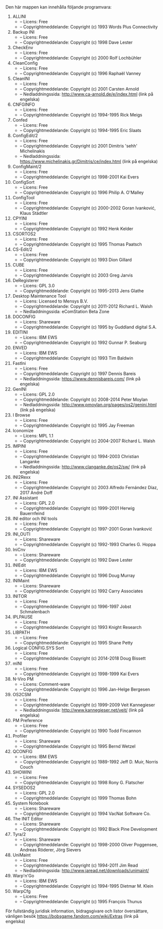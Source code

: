 ﻿Den här mappen kan innehålla följande programvara:

1. ALLINI
   - – Licens: Free
   - – Copyrightmeddelande: Copyright (c) 1993 Words Plus Connectivity
2. Backup INI
   - – Licens: Free
   - – Copyrightmeddelande: Copyright (c) 1998 Dave Lester
3. CheckEnv
   - – Licens: Free
   - – Copyrightmeddelande: Copyright (c) 2000 Rolf Lochbühler
4. CleanConfig
   - – Licens: Free
   - – Copyrightmeddelande: Copyright (c) 1996 Raphaël Vanney
5. CleanINI
   - – Licens: Free
   - – Copyrightmeddelande: Copyright (c) 2001 Carsten Arnold
   - – Nedladdningssida: http://www.ca-arnold.de/e/index.html (link på engelska)
6. CNFGINFO
   - – Licens: Free
   - – Copyrightmeddelande: Copyright (c) 1994-1995 Rick Meigs
7. Confed
   - – Licens: Free
   - – Copyrightmeddelande: Copyright (c) 1994-1995 Eric Slaats
8. ConfigEdit/2
   - – Licens: Free
   - – Copyrightmeddelande: Copyright (c) 2001 Dimitris 'sehh' Michelinakis
   - – Nedladdningssida: https://www.michelinakis.gr/Dimitris/ce/index.html (link på engelska)
9. ConfigMaint/2
   - – Licens: Free
   - – Copyrightmeddelande: Copyright (c) 1998-2001 Kai Evers
10. ConfigSort
    - – Licens: Free
    - – Copyrightmeddelande: Copyright (c) 1996 Philip A. O'Malley
11. ConfigTool
    - – Licens: Free
    - – Copyrightmeddelande: Copyright (c) 2000-2002 Goran Ivanković, Klaus Städtler
12. CPYINI
    - – Licens: Free
    - – Copyrightmeddelande: Copyright (c) 1992 Henk Kelder
13. CSORTOS2
    - – Licens: Free
    - – Copyrightmeddelande: Copyright (c) 1995 Thomas Paatsch
14. CS-Edit/2
    - – Licens: Free
    - – Copyrightmeddelande: Copyright (c) 1993 Dion Gillard
15. CUBE
    - – Licens: Free
    - – Copyrightmeddelande: Copyright (c) 2003 Greg Jarvis
16. DeRegisterer
    - – Licens: GPL 3.0
    - – Copyrightmeddelande: Copyright (c) 1995-2013 Jens Glathe
16. Desktop Maintenance Tool
    - – Licens: Licensed to Mensys B.V.
    - – Copyrightmeddelande: Copyright (c) 2011-2012 Richard L. Walsh
    - – Nedladdningssida: eComStation Beta Zone
17. DOCONFIG
    - – Licens: Shareware
    - – Copyrightmeddelande: Copyright (c) 1995 by Guddland digital S.A.
18. EDITINI
    - – Licens: IBM EWS
    - – Copyrightmeddelande: Copyright (c) 1992 Gunnar P. Seaburg
19. ENVED
    - – Licens: IBM EWS
    - – Copyrightmeddelande: Copyright (c) 1993 Tim Baldwin
20. FastIni
    - – Licens: Free
    - – Copyrightmeddelande: Copyright (c) 1997 Dennis Bareis
    - – Nedladdningssida: https://www.dennisbareis.com/ (link på engelska)
21. GenINI
    - – Licens: GPL 2.0
    - – Copyrightmeddelande: Copyright (c) 2008-2014 Peter Moylan
    - – Nedladdningssida: http://www.pmoylan.org/pages/os2/genini.html (link på engelska)
22. I Browse
    - – Licens: Free
    - – Copyrightmeddelande: Copyright (c) 1995 Jay Freeman
23. Iconomize
    - – Licens: MPL 1.1
    - – Copyrightmeddelande: Copyright (c) 2004-2007 Richard L. Walsh
24. IMPINI
    - – Licens: Free
    - – Copyrightmeddelande: Copyright (c) 1994-2003 Christian Langanke
    - – Nedladdningssida: http://www.clanganke.de/os2/sw/ (link på engelska)
25. INI2Rexx
    - – Licens: Free
    - – Copyrightmeddelande: Copyright (c) 2003 Alfredo Fernández Díaz, 2017 André Doff
26. INI Assistant
    - – Licens: GPL 2.0
    - – Copyrightmeddelande: Copyright (c) 1999-2001 Herwig Bauernfeind
27. INI editor och INI tools
    - – Licens: Free
    - – Copyrightmeddelande: Copyright (c) 1997-2001 Goran Ivanković
28. INI_OUTI
    - – Licens: Shareware
    - – Copyrightmeddelande: Copyright (c) 1992-1993 Charles G. Hoppa
29. IniCnv
    - – Licens: Shareware
    - – Copyrightmeddelande: Copyright (c) 1992 Dave Lester
30. INIEdit
    - – Licens: IBM EWS
    - – Copyrightmeddelande: Copyright (c) 1996 Doug Murray
31. INIMaint
    - – Licens: Shareware
    - – Copyrightmeddelande: Copyright (c) 1992 Carry Associates
32. INITOR
    - – Licens: Free
    - – Copyrightmeddelande: Copyright (c) 1996-1997 Jobst Schmalenbach
33. IPLPAUSE
    - – Licens: Free
    - – Copyrightmeddelande: Copyright (c) 1993 Knight Research
34. LIBPATH
    - – Licens: Free
    - – Copyrightmeddelande: Copyright (c) 1995 Shane Petty
35. Logical CONFIG.SYS Sort
    - – Licens: Free
    - – Copyrightmeddelande: Copyright (c) 2014-2018 Doug Bissett
36. mINI
    - – Licens: Free
    - – Copyrightmeddelande: Copyright (c) 1998-1999 Kai Evers
37. N-Viro PM
    - – Licens: Comment-ware
    - – Copyrightmeddelande: Copyright (c) 1996 Jan-Helge Bergesen
38. OS2CSM
    - – Licens: Free
    - – Copyrightmeddelande: Copyright (c) 1999-2009 Veit Kannegieser
    - – Nedladdningssida: http://www.kannegieser.net/veit/ (link på engelska)
39. PM Preference
    - – Licens: Free
    - – Copyrightmeddelande: Copyright (c) 1990 Todd Fincannon
40. Profiler
    - – Licens: Shareware
    - – Copyrightmeddelande: Copyright (c) 1995 Bernd Wetzel
41. QCONFIG
    - – Licens: IBM EWS
    - – Copyrightmeddelande: Copyright (c) 1989-1992 Jeff D. Muir, Norris Couch
42. SHOWINI
    - – Licens: Free
    - – Copyrightmeddelande: Copyright (c) 1998 Rony G. Flatscher
43. SYSEDOS2
    - – Licens: GPL 2.0
    - – Copyrightmeddelande: Copyright (c) 1999 Thomas Bohn
44. System Notebook
    - – Licens: Shareware
    - – Copyrightmeddelande: Copyright (c) 1994 VacNat Software Co.
45. The INIT Editor
    - – Licens: Shareware
    - – Copyrightmeddelande: Copyright (c) 1992 Black Pine Development
46. Tyra/2
    - – Licens: Shareware
    - – Copyrightmeddelande: Copyright (c) 1998-2000 Oliver Poggensee, Andreas Röderer, Jörg Sievers
47. UniMaint
    - – Licens: Free
    - – Copyrightmeddelande: Copyright (c) 1994-2011 Jim Read
    - – Nedladdningssida: http://www.jaread.net/downloads/unimaint/
48. Warp'n'Go
    - – Licens: IBM EWS
    - – Copyrightmeddelande: Copyright (c) 1994-1995 Dietmar M. Klein
49. WarpCfg
    - – Licens: Free
    - – Copyrightmeddelande: Copyright (c) 1995 François Thunus

För fullständig juridisk information, bidragsgivare och listor översättare, vänligen besök https://bobsgame.fandom.com/wiki/Extras (link på engelska)